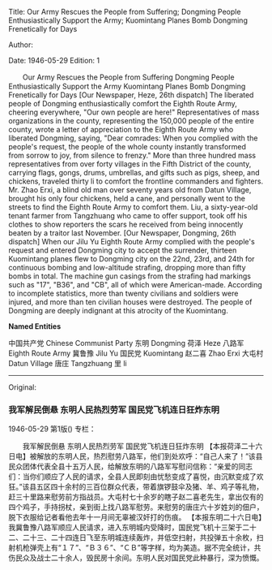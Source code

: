 Title: Our Army Rescues the People from Suffering; Dongming People Enthusiastically Support the Army; Kuomintang Planes Bomb Dongming Frenetically for Days

Author:

Date: 1946-05-29
Edition: 1

　　Our Army Rescues the People from Suffering
    Dongming People Enthusiastically Support the Army
    Kuomintang Planes Bomb Dongming Frenetically for Days
    [Our Newspaper, Heze, 26th dispatch] The liberated people of Dongming enthusiastically comfort the Eighth Route Army, cheering everywhere, "Our own people are here!" Representatives of mass organizations in the county, representing the 150,000 people of the entire county, wrote a letter of appreciation to the Eighth Route Army who liberated Dongming, saying, "Dear comrades: When you complied with the people's request, the people of the whole county instantly transformed from sorrow to joy, from silence to frenzy." More than three hundred mass representatives from over forty villages in the Fifth District of the county, carrying flags, gongs, drums, umbrellas, and gifts such as pigs, sheep, and chickens, traveled thirty li to comfort the frontline commanders and fighters. Mr. Zhao Erxi, a blind old man over seventy years old from Datun Village, brought his only four chickens, held a cane, and personally went to the streets to find the Eighth Route Army to comfort them. Liu, a sixty-year-old tenant farmer from Tangzhuang who came to offer support, took off his clothes to show reporters the scars he received from being innocently beaten by a traitor last November.
    [Our Newspaper, Dongming, 26th dispatch] When our Jilu Yu Eighth Route Army complied with the people's request and entered Dongming city to accept the surrender, thirteen Kuomintang planes flew to Dongming city on the 22nd, 23rd, and 24th for continuous bombing and low-altitude strafing, dropping more than fifty bombs in total. The machine gun casings from the strafing had markings such as "17", "B36", and "CB", all of which were American-made. According to incomplete statistics, more than twenty civilians and soldiers were injured, and more than ten civilian houses were destroyed. The people of Dongming are deeply indignant at this atrocity of the Kuomintang.



**Named Entities**


中国共产党      Chinese Communist Party
东明    Dongming
荷泽    Heze
八路军  Eighth Route Army
冀鲁豫  Jilu Yu
国民党  Kuomintang
赵二喜  Zhao Erxi
大屯村  Datun Village
唐庄    Tangzhuang
里      li



<hr /> 

Original: 


### 我军解民倒悬  东明人民热烈劳军  国民党飞机连日狂炸东明

1946-05-29
第1版()
专栏：

　　我军解民倒悬
    东明人民热烈劳军
    国民党飞机连日狂炸东明
    【本报荷泽二十六日电】被解放的东明人民，热烈慰劳八路军，他们到处欢呼：“自己人来了！”该县民众团体代表全县十五万人民，给解放东明的八路军写慰问信称：“亲爱的同志们：当你们顺应了人民的请求，全县人民即刻由忧愁变成了喜悦，由沉默变成了欢狂。”该县五区四十余村的三百位群众代表，带着旗锣鼓伞及猪、羊、鸡子等礼物，赶三十里路来慰劳前方指战员。大屯村七十余岁的瞎子赵二喜老先生，拿出仅有的四个鸡子，手持拐杖，亲到街上找八路军慰劳。来慰劳的唐庄六十岁姓刘的佃户，脱下衣服给记者看他去年十一月间无辜被汉奸打的伤痕。
    【本报东明二十六日电】我冀鲁豫八路军顺应人民请求，进入东明城内受降时，国民党飞机十三架于二十二、二十三、二十四连日飞至东明城连续轰炸，并低空扫射，共投弹五十余枚，扫射机枪弹壳上有“１７”、“Ｂ３６”、“ＣＢ”等字样，均为美造。据不完全统计，共伤民众及战士二十余人，毁民房十余间。东明人民对国民党此种暴行，深为愤慨。

